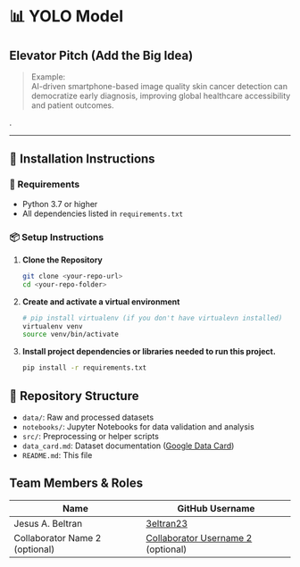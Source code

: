 # 📊 YOLO Model

## Elevator Pitch (Add the Big Idea)

> Example:  
> AI-driven smartphone-based image quality  skin cancer detection can democratize early diagnosis, improving global healthcare accessibility and patient outcomes.

.


---

## 🚀 Installation Instructions

### 🔧 Requirements
- Python 3.7 or higher  
- All dependencies listed in `requirements.txt`

### 📦 Setup Instructions

1. **Clone the Repository**
   ```bash
   git clone <your-repo-url>
   cd <your-repo-folder>
2. **Create and activate a virtual environment**

   ```bash
   # pip install virtualenv (if you don't have virtualevn installed)
   virtualenv venv
   source venv/bin/activate
   ```
3. **Install project dependencies or libraries needed to run this project.**

   ```bash
   pip install -r requirements.txt
   ```
## 📂 Repository Structure
- `data/`: Raw and processed datasets
- `notebooks/`: Jupyter Notebooks for data validation and analysis
- `src/`: Preprocessing or helper scripts
- `data_card.md`: Dataset documentation ([Google Data Card](https://github.com/PAIR-code/datacardsplaybook/blob/main/templates/DataCardsExtendedTemplate.md))
- `README.md`: This file
 
## Team Members & Roles

| Name | GitHub Username |
|---|---|
| Jesus A. Beltran | [3eltran23](https://github.com/3eltran23) |
| Collaborator Name 2 (optional) | [Collaborator Username 2](https://github.com/CollaboratorUsername2) (optional) |
